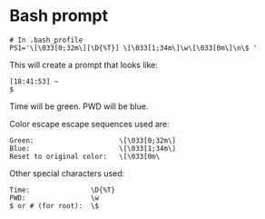 # Bash prompt

```
# In .bash_profile
PS1='\[\033[0;32m\][\D{%T}] \[\033[1;34m\]\w\[\033[0m\]\n\$ '
```

This will create a prompt that looks like:
```
[18:41:53] ~
$ 
```

Time will be green. PWD will be blue.

Color escape escape sequences used are:
```
Green:                     \[\033[0;32m\]
Blue:                      \[\033[1;34m\]
Reset to original color:   \[\033[0m\
```

Other special characters used:
```
Time:               \D{%T}
PWD:                \w
$ or # (for root):  \$
```